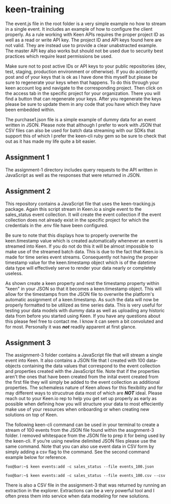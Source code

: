 # keen-training

The event.js file in the root folder is a very simple example no how to stream in a single event. It includes an example of how to configure the client properly. As a rule working with Keen APIs requires the proper project ID as well as a read or write API key. The project ID and API keys found here are not valid. They are instead use to provide a clear unabstracted example. The master API key also works but should not be used due to security best practices which require least permissions be used.

Make sure not to post active IDs or API keys to your public repositories (dev, test, staging, production environment or otherwise). If you do accidently post and of your keys that is ok as I have done this myself but please be sure to regenerate your keys when that happens. To do this through your keen account log and navigate to the corresponding project. Then click on the access tab in the specific project for your organization. There you will find a button that can regenerate your keys. After you regenerate the keys please be sure to update them in any code that you have which they have been embedded within.

The purchase1.json file is a simple example of dummy data for an event written in JSON. Please note that although I prefer to work with JSON that CSV files can also be used for batch data streaming with our SDKs that support this of which I prefer the keen-cli ruby gem so be sure to check that out as it has made my life quite a bit easier.

## Assignment 1

The assignment-1 directory includes query requests to the API written in JavaScript as well as the responses that were returned in JSON.

## Assignment 2

This repository contains a JavaScript file that uses the keen-tracking.js package. Again this script stream in Keen.io a single event to the sales_status event collection. It will create the event collection if the event collection does not already exist in the specific project for which the credentials in the .env file have been configured.

Be sure to note that this displays how to properly overwrite the keen.timestamp value which is created automatically whenever an event is streamed into Keen. If you do not do this it will be almost impossible to make use of the streamed batch data. This is due to the fact that Keen.io is made for time series event streams. Consequently not having the proper timestamp value for the keen.timestamp object which is of the datetime data type will effectively serve to render your data nearly or completely useless.

As shown create a keen property and nest the timestamp property within "keen" in your JSON so that it becomes a keen.timestamp object. This will allow for the timestamps from the JSON file to overwrite the platform's automatic assignment of a keen.timestamp. As such the data will now be properly formatted to be utilized as time series data. This is very useful for testing your data models with dummy data as well as uploading any historic data from before you started using Keen. If you have any questions about this please feel free to contact me. I know it can seem a bit convoluted and for most. Personally it was **_not_** readily apparent at first glance.

## Assignment 3

The assignment-3 folder contains a JavaScript file that will stream a single event into Keen. It also contains a JSON file that I created with 100 data-objects containing the data values that correspond to the event collection and properties created with the JavaScript file. Note that if the properties aren't the ones that have been created from the inital event created from the first file they will simply be added to the event collection as additional properties. The schemaless nature of Keen allows for this flexibility and for may different ways to strucutrue data most of which are **_NOT_** ideal. Please reach out to your Keen.io rep to help you get set up properly as early as possible when defining how you will structure your data to most effeciently make use of your resources when onboarding or when creating new solutions on top of Keen.

The following keen-cli command can be used in your terminal to create a stream of 100 events from the JSON file found within the assgnment-3 folder. I removed whitespace from the JSON file to prep it for being used by the keen-cli. If you’re using newline delimited JSON files please use the same command. Note that you can also use event data in CSV form by simply adding a csv flag to the command. See the second command example below for reference.

```console
foo@bar:~$ keen events:add -c sales_status --file events_100.json
```

```console
foo@bar:~$ keen events:add -c sales_status --file events_100.csv --csv
```

There is also a CSV file in the assignment-3 that was returned by running an extraction in the explorer. Extractions can be a very powerful tool and I often press them into service when data modeling for new solutions.
